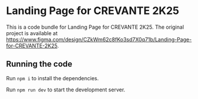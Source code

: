 
  # Landing Page for CREVANTE 2K25

  This is a code bundle for Landing Page for CREVANTE 2K25. The original project is available at https://www.figma.com/design/CZkWm62c8fKo3sd7X0q71b/Landing-Page-for-CREVANTE-2K25.

  ## Running the code

  Run `npm i` to install the dependencies.

  Run `npm run dev` to start the development server.
  